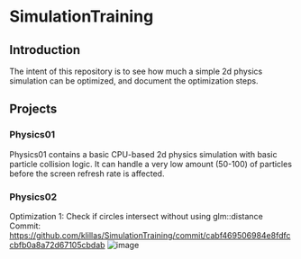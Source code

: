 # SimulationTraining

## Introduction
The intent of this repository is to see how much a simple 2d physics simulation can be optimized, and document the optimization steps.

## Projects
### Physics01
Physics01 contains a basic CPU-based 2d physics simulation with basic particle collision logic. It can handle a very low amount (50-100) of particles before the screen refresh rate is affected.

### Physics02
Optimization 1: Check if circles intersect without using glm::distance
Commit: https://github.com/klillas/SimulationTraining/commit/cabf469506984e8fdfccbfb0a8a72d67105cbdab
![image](https://github.com/klillas/SimulationTraining/assets/7252976/4f2cb550-d8fe-4364-a21b-28a6896e50f6)

